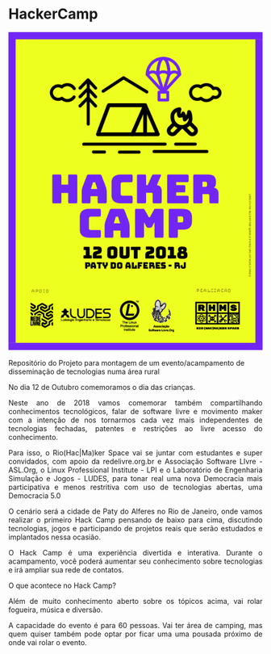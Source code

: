 # HackerCamp

![logo](./artwork/hackercamp_post_01.png "Logo")

Repositório do Projeto para montagem de um evento/acampamento de disseminação de tecnologias numa área rural  

<p align="justify">No dia 12 de Outubro comemoramos o dia das crianças.</p>

<p align="justify">Neste ano de 2018 vamos comemorar também compartilhando conhecimentos tecnológicos, falar de software livre e movimento maker com a intenção de nos tornarmos cada vez mais independentes de tecnologias fechadas, patentes e restrições ao livre acesso do conhecimento.</p>

<p align="justify">Para isso, o Rio(Hac|Ma)ker Space vai se juntar com estudantes e super convidados, com apoio da redelivre.org.br e Associação Software LIvre - ASL.Org, o Linux Professional Institute - LPI e o Laboratório de Engenharia Simulação e Jogos - LUDES, para tonar real uma nova Democracia mais participativa e menos restritiva com uso de tecnologias abertas, uma Democracia 5.0</p>

<p align="justify">O cenário será a cidade de Paty do Alferes no Rio de Janeiro, onde vamos realizar o primeiro Hack Camp pensando de baixo para cima, discutindo tecnologias, jogos e participando de projetos reais que serão estudados e implantados nessa ocasião.</p>

<p align="justify">O Hack Camp é uma experiência divertida e interativa. Durante o acampamento, você poderá aumentar seu conhecimento sobre tecnologias e irá ampliar sua rede de contatos.</p>

<p align="justify">O que acontece no Hack Camp?</p>

<p align="justify">Além de muito conhecimento aberto sobre os tópicos acima, vai rolar fogueira, música e diversão.</p>

<p align="justify">A capacidade do evento é para 60 pessoas. Vai ter área de camping, mas quem quiser também pode optar por ficar uma uma pousada próximo de onde vai rolar o evento.</p>
